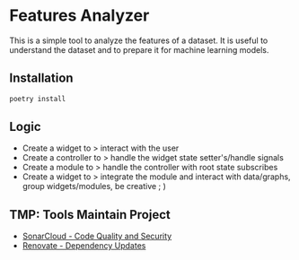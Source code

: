 # Features Analyzer

This is a simple tool to analyze the features of a dataset. It is useful to understand the dataset and to prepare it for machine learning models.

## Installation

```bash
poetry install
```

## Logic

- Create a widget to     > interact with the user
- Create a controller to > handle the widget state setter's/handle signals
- Create a module to     > handle the controller with root state subscribes
- Create a widget to     > integrate the module and interact with data/graphs, group widgets/modules, be creative ; )

## TMP: Tools Maintain Project

- [SonarCloud - Code Quality and Security](https://sonarcloud.io/project/overview?id=ZauJulio_FeaturesAnalyzerGTK)
- [Renovate - Dependency Updates](https://developer.mend.io/github/ZauJulio/FeaturesAnalyzerGTK)
